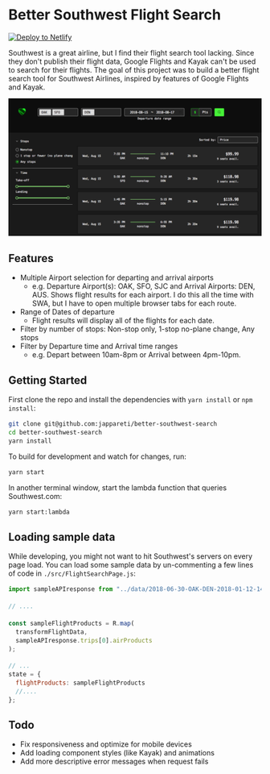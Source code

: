 # Better Southwest Flight Search

[![Deploy to Netlify](https://www.netlify.com/img/deploy/button.svg)](https://app.netlify.com/start/deploy?repository=https://github.com/jappareti/better-southwest-search)

Southwest is a great airline, but I find their flight search tool lacking. Since
they don't publish their flight data, Google Flights and Kayak can't be used to
search for their flights. The goal of this project was to build a better flight
search tool for Southwest Airlines, inspired by features of Google Flights and
Kayak.

![Better Southwest Price Search Screenshot](screenshot.png?raw=true)

## Features

* Multiple Airport selection for departing and arrival airports
  * e.g. Departure Airport(s): OAK, SFO, SJC and Arrival Airports: DEN, AUS. Shows flight results for each airport. I do this all the time with SWA, but I have to open multiple browser tabs for each route.
* Range of Dates of departure
  * Flight results will display all of the flights for each date.
* Filter by number of stops: Non-stop only, 1-stop no-plane change, Any stops
* Filter by Departure time and Arrival time ranges
  * e.g. Depart between 10am-8pm or Arrival between 4pm-10pm.

## Getting Started

First clone the repo and install the dependencies with `yarn install` or `npm install`:

```sh
git clone git@github.com:jappareti/better-southwest-search
cd better-southwest-search
yarn install
```

To build for development and watch for changes, run:

```sh
yarn start
```

In another terminal window, start the lambda function that queries
Southwest.com:

```sh
yarn start:lambda
```

## Loading sample data

While developing, you might not want to hit Southwest's servers on every page
load. You can load some sample data by un-commenting a few lines of code in
`./src/FlightSearchPage.js`:

```javascript
import sampleAPIresponse from "../data/2018-06-30-OAK-DEN-2018-01-12-14-49.json";

// ....

const sampleFlightProducts = R.map(
  transformFlightData,
  sampleAPIresponse.trips[0].airProducts
);

// ...
state = {
  flightProducts: sampleFlightProducts
  //....
};
```

## Todo

* Fix responsiveness and optimize for mobile devices
* Add loading component styles (like Kayak) and animations
* Add more descriptive error messages when request fails
